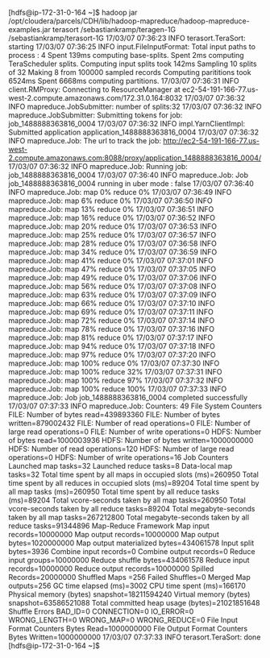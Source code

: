 [hdfs@ip-172-31-0-164 ~]$ hadoop jar /opt/cloudera/parcels/CDH/lib/hadoop-mapreduce/hadoop-mapreduce-examples.jar terasort /sebastiankramp/teragen-1G /sebastiankramp/terasort-1G
17/03/07 07:36:23 INFO terasort.TeraSort: starting
17/03/07 07:36:25 INFO input.FileInputFormat: Total input paths to process : 4
Spent 139ms computing base-splits.
Spent 2ms computing TeraScheduler splits.
Computing input splits took 142ms
Sampling 10 splits of 32
Making 8 from 100000 sampled records
Computing parititions took 6524ms
Spent 6668ms computing partitions.
17/03/07 07:36:31 INFO client.RMProxy: Connecting to ResourceManager at ec2-54-191-166-77.us-west-2.compute.amazonaws.com/172.31.0.164:8032
17/03/07 07:36:32 INFO mapreduce.JobSubmitter: number of splits:32
17/03/07 07:36:32 INFO mapreduce.JobSubmitter: Submitting tokens for job: job_1488888363816_0004
17/03/07 07:36:32 INFO impl.YarnClientImpl: Submitted application application_1488888363816_0004
17/03/07 07:36:32 INFO mapreduce.Job: The url to track the job: http://ec2-54-191-166-77.us-west-2.compute.amazonaws.com:8088/proxy/application_1488888363816_0004/
17/03/07 07:36:32 INFO mapreduce.Job: Running job: job_1488888363816_0004
17/03/07 07:36:40 INFO mapreduce.Job: Job job_1488888363816_0004 running in uber mode : false
17/03/07 07:36:40 INFO mapreduce.Job:  map 0% reduce 0%
17/03/07 07:36:49 INFO mapreduce.Job:  map 6% reduce 0%
17/03/07 07:36:50 INFO mapreduce.Job:  map 13% reduce 0%
17/03/07 07:36:51 INFO mapreduce.Job:  map 16% reduce 0%
17/03/07 07:36:52 INFO mapreduce.Job:  map 20% reduce 0%
17/03/07 07:36:53 INFO mapreduce.Job:  map 25% reduce 0%
17/03/07 07:36:57 INFO mapreduce.Job:  map 28% reduce 0%
17/03/07 07:36:58 INFO mapreduce.Job:  map 34% reduce 0%
17/03/07 07:36:59 INFO mapreduce.Job:  map 41% reduce 0%
17/03/07 07:37:01 INFO mapreduce.Job:  map 47% reduce 0%
17/03/07 07:37:05 INFO mapreduce.Job:  map 49% reduce 0%
17/03/07 07:37:06 INFO mapreduce.Job:  map 56% reduce 0%
17/03/07 07:37:08 INFO mapreduce.Job:  map 63% reduce 0%
17/03/07 07:37:09 INFO mapreduce.Job:  map 66% reduce 0%
17/03/07 07:37:10 INFO mapreduce.Job:  map 69% reduce 0%
17/03/07 07:37:11 INFO mapreduce.Job:  map 72% reduce 0%
17/03/07 07:37:14 INFO mapreduce.Job:  map 78% reduce 0%
17/03/07 07:37:16 INFO mapreduce.Job:  map 81% reduce 0%
17/03/07 07:37:17 INFO mapreduce.Job:  map 94% reduce 0%
17/03/07 07:37:18 INFO mapreduce.Job:  map 97% reduce 0%
17/03/07 07:37:20 INFO mapreduce.Job:  map 100% reduce 0%
17/03/07 07:37:30 INFO mapreduce.Job:  map 100% reduce 32%
17/03/07 07:37:31 INFO mapreduce.Job:  map 100% reduce 97%
17/03/07 07:37:32 INFO mapreduce.Job:  map 100% reduce 100%
17/03/07 07:37:33 INFO mapreduce.Job: Job job_1488888363816_0004 completed successfully
17/03/07 07:37:33 INFO mapreduce.Job: Counters: 49
        File System Counters
                FILE: Number of bytes read=439893360
                FILE: Number of bytes written=879002432
                FILE: Number of read operations=0
                FILE: Number of large read operations=0
                FILE: Number of write operations=0
                HDFS: Number of bytes read=1000003936
                HDFS: Number of bytes written=1000000000
                HDFS: Number of read operations=120
                HDFS: Number of large read operations=0
                HDFS: Number of write operations=16
        Job Counters
                Launched map tasks=32
                Launched reduce tasks=8
                Data-local map tasks=32
                Total time spent by all maps in occupied slots (ms)=260950
                Total time spent by all reduces in occupied slots (ms)=89204
                Total time spent by all map tasks (ms)=260950
                Total time spent by all reduce tasks (ms)=89204
                Total vcore-seconds taken by all map tasks=260950
                Total vcore-seconds taken by all reduce tasks=89204
                Total megabyte-seconds taken by all map tasks=267212800
                Total megabyte-seconds taken by all reduce tasks=91344896
        Map-Reduce Framework
                Map input records=10000000
                Map output records=10000000
                Map output bytes=1020000000
                Map output materialized bytes=434061578
                Input split bytes=3936
                Combine input records=0
                Combine output records=0
                Reduce input groups=10000000
                Reduce shuffle bytes=434061578
                Reduce input records=10000000
                Reduce output records=10000000
                Spilled Records=20000000
                Shuffled Maps =256
                Failed Shuffles=0
                Merged Map outputs=256
                GC time elapsed (ms)=3002
                CPU time spent (ms)=166170
                Physical memory (bytes) snapshot=18211594240
                Virtual memory (bytes) snapshot=63586521088
                Total committed heap usage (bytes)=21021851648
        Shuffle Errors
                BAD_ID=0
                CONNECTION=0
                IO_ERROR=0
                WRONG_LENGTH=0
                WRONG_MAP=0
                WRONG_REDUCE=0
        File Input Format Counters
                Bytes Read=1000000000
        File Output Format Counters
                Bytes Written=1000000000
17/03/07 07:37:33 INFO terasort.TeraSort: done
[hdfs@ip-172-31-0-164 ~]$
